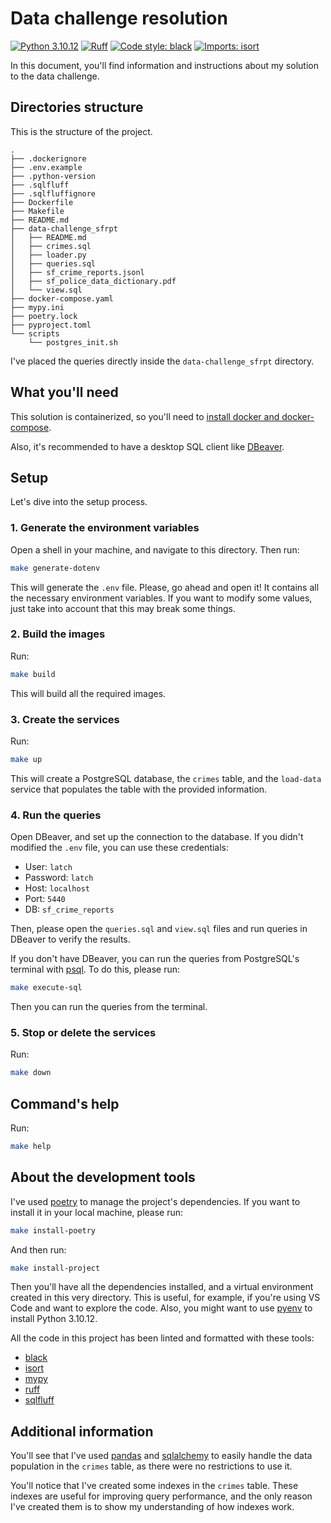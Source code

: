 # Data challenge resolution

[![Python 3.10.12](https://img.shields.io/badge/python-3.10.12-blue.svg?labelColor=%23FFE873&logo=python)](https://www.python.org/downloads/release/python-31012/) [![Ruff](https://img.shields.io/endpoint?url=https://raw.githubusercontent.com/astral-sh/ruff/main/assets/badge/v2.json)](https://docs.astral.sh/ruff/) [![Code style: black](https://img.shields.io/badge/code%20style-black-000000.svg)](https://black.readthedocs.io/en/stable/) [![Imports: isort](https://img.shields.io/badge/%20imports-isort-%231674b1?style=flat&labelColor=ef8336)](https://pycqa.github.io/isort/)

In this document, you'll find information and instructions about my solution to the data challenge.

## Directories structure

This is the structure of the project.

```text
.
├── .dockerignore
├── .env.example
├── .python-version
├── .sqlfluff
├── .sqlfluffignore
├── Dockerfile
├── Makefile
├── README.md
├── data-challenge_sfrpt
│   ├── README.md
│   ├── crimes.sql
│   ├── loader.py
│   ├── queries.sql
│   ├── sf_crime_reports.jsonl
│   ├── sf_police_data_dictionary.pdf
│   └── view.sql
├── docker-compose.yaml
├── mypy.ini
├── poetry.lock
├── pyproject.toml
└── scripts
    └── postgres_init.sh
```

I've placed the queries directly inside the `data-challenge_sfrpt` directory.

## What you'll need

This solution is containerized, so you'll need to [install docker and docker-compose](https://docs.docker.com/get-docker/).

Also, it's recommended to have a desktop SQL client like [DBeaver](https://dbeaver.io/download/).

## Setup

Let's dive into the setup process.

### 1. Generate the environment variables

Open a shell in your machine, and navigate to this directory. Then run:

```bash
make generate-dotenv
```

This will generate the `.env` file. Please, go ahead and open it! It contains all the necessary environment variables. If you want to modify some values, just take into account that this may break some things.

### 2. Build the images

Run:

```bash
make build
```

This will build all the required images.

### 3. Create the services

Run:

```bash
make up
```

This will create a PostgreSQL database, the `crimes` table, and the `load-data` service that populates the table with the provided information.

### 4. Run the queries

Open DBeaver, and set up the connection to the database. If you didn't modified the `.env` file, you can use these credentials:

- User: `latch`
- Password: `latch`
- Host: `localhost`
- Port: `5440`
- DB: `sf_crime_reports`

Then, please open the `queries.sql` and `view.sql` files and run queries in DBeaver to verify the results.

If you don't have DBeaver, you can run the queries from PostgreSQL's terminal with [psql](https://www.postgresql.org/docs/13/app-psql.html). To do this, please run:

```bash
make execute-sql
```

Then you can run the queries from the terminal.

### 5. Stop or delete the services

Run:

```bash
make down
```

## Command's help

Run:

```bash
make help
```

## About the development tools

I've used [poetry](https://python-poetry.org/) to manage the project's dependencies. If you want to install it in your local machine, please run:

```bash
make install-poetry
```

And then run:

```bash
make install-project
```

Then you'll have all the dependencies installed, and a virtual environment created in this very directory. This is useful, for example, if you're using VS Code and want to explore the code. Also, you might want to use [pyenv](https://github.com/pyenv/pyenv) to install Python 3.10.12.

All the code in this project has been linted and formatted with these tools:

- [black](https://black.readthedocs.io/en/stable/)
- [isort](https://pycqa.github.io/isort/)
- [mypy](https://mypy.readthedocs.io/en/stable/)
- [ruff](https://docs.astral.sh/ruff/)
- [sqlfluff](https://docs.astral.sh/sqlfluff/)

## Additional information

You'll see that I've used [pandas](https://pandas.pydata.org/) and [sqlalchemy](https://www.sqlalchemy.org/) to easily handle the data population in the `crimes` table, as there were no restrictions to use it.

You'll notice that I've created some indexes in the `crimes` table. These indexes are useful for improving query performance, and the only reason I've created them is to show my understanding of how indexes work.

